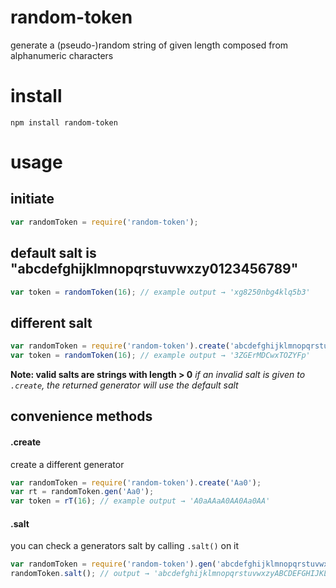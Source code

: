 # random-token
generate a (pseudo-)random string of given length composed from alphanumeric characters

# install
`npm install random-token`

# usage
## initiate
``` javascript
var randomToken = require('random-token');
```


## default salt is "abcdefghijklmnopqrstuvwxzy0123456789"
``` javascript
var token = randomToken(16); // example output → 'xg8250nbg4klq5b3'
```

## different salt
``` javascript
var randomToken = require('random-token').create('abcdefghijklmnopqrstuvwxzyABCDEFGHIJKLMNOPQRSTUVWXYZ0123456789');
var token = randomToken(16); // example output → '3ZGErMDCwxTOZYFp'
```

**Note: valid salts are strings with length > 0**
*if an invalid salt is given to `.create`, the returned generator will use the default salt*

## convenience methods
#### .create
create a different generator
``` javascript
var randomToken = require('random-token').create('Aa0');
var rt = randomToken.gen('Aa0');
var token = rT(16); // example output → 'A0aAAaA0AA0Aa0AA'
```

#### .salt
you can check a generators salt by calling `.salt()` on it
``` javascript
var randomToken = require('random-token').gen('abcdefghijklmnopqrstuvwxzyABCDEFGHIJKLMNOPQRSTUVWXYZ0123456789')
randomToken.salt(); // output → 'abcdefghijklmnopqrstuvwxzyABCDEFGHIJKLMNOPQRSTUVWXYZ0123456789'
```

